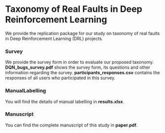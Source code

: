# Taxonomy of Real Faults in Deep Reinforcement Learning

We provide the replication package for our study on taxonomy of real faults in Deep Reinforcement Learning (DRL) projects.

### Survey
We provide the survey form in order to evaluate our proposed taxonomy. **DQN_bugs_survey.pdf** shows the survey form, its questions and other information regarding the survey. **participants_responses.csv** contains the responses of all users who participated in this survey.

### ManualLabelling
You will find the details of manual labelling in **results.xlsx**.

### Manuscript
You can find the complete manuscript of this study in **paper.pdf**.
